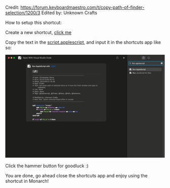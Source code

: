 Credit: https://forum.keyboardmaestro.com/t/copy-path-of-finder-selection/1200/3
Edited by: Unknown Crafts

How to setup this shortcut:

Create a new shortcut, <a href="shortcuts://create-shortcut">click me</a>

Copy the text in the [script.applescript](script.applescript), and input it in the shortcuts app like so:

<picture>
<img alt="Shows the way the script looks in apple shortcuts app." src="images/image.png">
</picture>

Click the hammer button for goodluck :)

You are done, go ahead close the shortcuts app and enjoy using the shortcut in Monarch!
